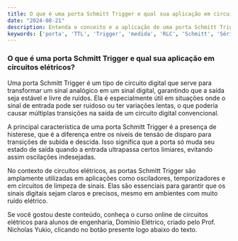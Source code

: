 ```yaml
---
title: O que é uma porta Schmitt Trigger e qual sua aplicação em circuitos elétricos?
date: "2024-08-21"
description: Entenda o conceito e a aplicação de uma porta Schmitt Trigger em circuitos elétricos.
keywords: ['porta', 'TTL', 'Trigger', 'medida', 'RLC', 'Schmitt', 'Série']
---
```


### O que é uma porta Schmitt Trigger e qual sua aplicação em circuitos elétricos?

Uma porta Schmitt Trigger é um tipo de circuito digital que serve para transformar um sinal analógico em um sinal digital, garantindo que a saída seja estável e livre de ruídos. Ela é especialmente útil em situações onde o sinal de entrada pode ser ruidoso ou ter variações lentas, o que poderia causar múltiplas transições na saída de um circuito digital convencional.

A principal característica de uma porta Schmitt Trigger é a presença de histerese, que é a diferença entre os níveis de tensão de disparo para transições de subida e descida. Isso significa que a porta só muda seu estado de saída quando a entrada ultrapassa certos limiares, evitando assim oscilações indesejadas.

No contexto de circuitos elétricos, as portas Schmitt Trigger são amplamente utilizadas em aplicações como osciladores, temporizadores e em circuitos de limpeza de sinais. Elas são essenciais para garantir que os sinais digitais sejam claros e precisos, mesmo em ambientes com muito ruído elétrico.

Se você gostou deste conteúdo, conheça o curso online de circuitos elétricos para alunos de engenharia, Domínio Elétrico, criado pelo Prof. Nicholas Yukio, clicando no botão presente logo abaixo do texto.